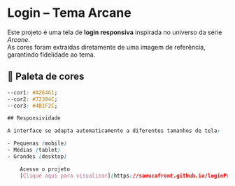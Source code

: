# Login – Tema Arcane  

Este projeto é uma tela de **login responsiva** inspirada no universo da série *Arcane*.  
As cores foram extraídas diretamente de uma imagem de referência, garantindo fidelidade ao tema.  

## 🎨 Paleta de cores  
```css
--cor1: #A26461; 
--cor2: #72384C; 
--cor3: #4B1F2C; 

## Responsividade  

A interface se adapta automaticamente a diferentes tamanhos de tela:  

- Pequenas (mobile)  
- Médias (tablet)  
- Grandes (desktop)  

    Acesse o projeto  
    [Clique aqui para visualizar](https://samucafront.github.io/loginProject/)  
